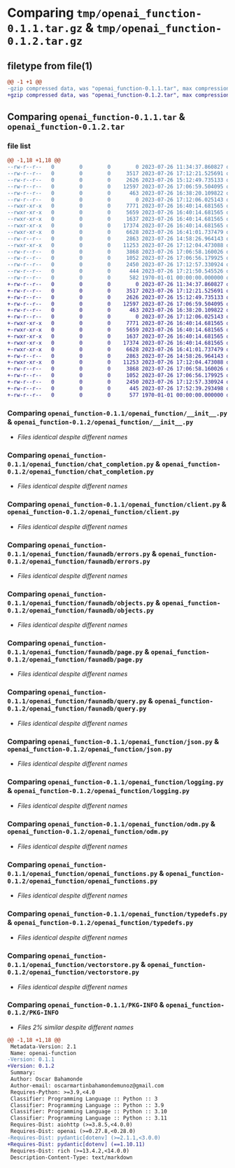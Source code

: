 # Comparing `tmp/openai_function-0.1.1.tar.gz` & `tmp/openai_function-0.1.2.tar.gz`

## filetype from file(1)

```diff
@@ -1 +1 @@
-gzip compressed data, was "openai_function-0.1.1.tar", max compression
+gzip compressed data, was "openai_function-0.1.2.tar", max compression
```

## Comparing `openai_function-0.1.1.tar` & `openai_function-0.1.2.tar`

### file list

```diff
@@ -1,18 +1,18 @@
--rw-r--r--   0        0        0        0 2023-07-26 11:34:37.860827 openai_function-0.1.1/README.md
--rw-r--r--   0        0        0     3517 2023-07-26 17:12:21.525691 openai_function-0.1.1/openai_function/__init__.py
--rw-r--r--   0        0        0     2626 2023-07-26 15:12:49.735133 openai_function-0.1.1/openai_function/chat_completion.py
--rw-r--r--   0        0        0    12597 2023-07-26 17:06:59.504095 openai_function-0.1.1/openai_function/client.py
--rw-r--r--   0        0        0      463 2023-07-26 16:38:20.109822 openai_function-0.1.1/openai_function/embeddings.py
--rw-r--r--   0        0        0        0 2023-07-26 17:12:06.025143 openai_function-0.1.1/openai_function/faunadb/__init__.py
--rwxr-xr-x   0        0        0     7771 2023-07-26 16:40:14.681565 openai_function-0.1.1/openai_function/faunadb/errors.py
--rwxr-xr-x   0        0        0     5659 2023-07-26 16:40:14.681565 openai_function-0.1.1/openai_function/faunadb/objects.py
--rwxr-xr-x   0        0        0     1637 2023-07-26 16:40:14.681565 openai_function-0.1.1/openai_function/faunadb/page.py
--rwxr-xr-x   0        0        0    17374 2023-07-26 16:40:14.681565 openai_function-0.1.1/openai_function/faunadb/query.py
--rwxr-xr-x   0        0        0     6628 2023-07-26 16:41:01.737479 openai_function-0.1.1/openai_function/json.py
--rw-r--r--   0        0        0     2863 2023-07-26 14:58:26.964143 openai_function-0.1.1/openai_function/logging.py
--rwxr-xr-x   0        0        0    11253 2023-07-26 17:12:04.473088 openai_function-0.1.1/openai_function/odm.py
--rw-r--r--   0        0        0     3868 2023-07-26 17:06:58.160026 openai_function-0.1.1/openai_function/openai_functions.py
--rw-r--r--   0        0        0     1052 2023-07-26 17:06:56.179925 openai_function-0.1.1/openai_function/typedefs.py
--rw-r--r--   0        0        0     2450 2023-07-26 17:12:57.330924 openai_function-0.1.1/openai_function/vectorstore.py
--rw-r--r--   0        0        0      444 2023-07-26 17:21:50.545526 openai_function-0.1.1/pyproject.toml
--rw-r--r--   0        0        0      582 1970-01-01 00:00:00.000000 openai_function-0.1.1/PKG-INFO
+-rw-r--r--   0        0        0        0 2023-07-26 11:34:37.860827 openai_function-0.1.2/README.md
+-rw-r--r--   0        0        0     3517 2023-07-26 17:12:21.525691 openai_function-0.1.2/openai_function/__init__.py
+-rw-r--r--   0        0        0     2626 2023-07-26 15:12:49.735133 openai_function-0.1.2/openai_function/chat_completion.py
+-rw-r--r--   0        0        0    12597 2023-07-26 17:06:59.504095 openai_function-0.1.2/openai_function/client.py
+-rw-r--r--   0        0        0      463 2023-07-26 16:38:20.109822 openai_function-0.1.2/openai_function/embeddings.py
+-rw-r--r--   0        0        0        0 2023-07-26 17:12:06.025143 openai_function-0.1.2/openai_function/faunadb/__init__.py
+-rwxr-xr-x   0        0        0     7771 2023-07-26 16:40:14.681565 openai_function-0.1.2/openai_function/faunadb/errors.py
+-rwxr-xr-x   0        0        0     5659 2023-07-26 16:40:14.681565 openai_function-0.1.2/openai_function/faunadb/objects.py
+-rwxr-xr-x   0        0        0     1637 2023-07-26 16:40:14.681565 openai_function-0.1.2/openai_function/faunadb/page.py
+-rwxr-xr-x   0        0        0    17374 2023-07-26 16:40:14.681565 openai_function-0.1.2/openai_function/faunadb/query.py
+-rwxr-xr-x   0        0        0     6628 2023-07-26 16:41:01.737479 openai_function-0.1.2/openai_function/json.py
+-rw-r--r--   0        0        0     2863 2023-07-26 14:58:26.964143 openai_function-0.1.2/openai_function/logging.py
+-rwxr-xr-x   0        0        0    11253 2023-07-26 17:12:04.473088 openai_function-0.1.2/openai_function/odm.py
+-rw-r--r--   0        0        0     3868 2023-07-26 17:06:58.160026 openai_function-0.1.2/openai_function/openai_functions.py
+-rw-r--r--   0        0        0     1052 2023-07-26 17:06:56.179925 openai_function-0.1.2/openai_function/typedefs.py
+-rw-r--r--   0        0        0     2450 2023-07-26 17:12:57.330924 openai_function-0.1.2/openai_function/vectorstore.py
+-rw-r--r--   0        0        0      445 2023-07-26 17:52:39.293498 openai_function-0.1.2/pyproject.toml
+-rw-r--r--   0        0        0      577 1970-01-01 00:00:00.000000 openai_function-0.1.2/PKG-INFO
```

### Comparing `openai_function-0.1.1/openai_function/__init__.py` & `openai_function-0.1.2/openai_function/__init__.py`

 * *Files identical despite different names*

### Comparing `openai_function-0.1.1/openai_function/chat_completion.py` & `openai_function-0.1.2/openai_function/chat_completion.py`

 * *Files identical despite different names*

### Comparing `openai_function-0.1.1/openai_function/client.py` & `openai_function-0.1.2/openai_function/client.py`

 * *Files identical despite different names*

### Comparing `openai_function-0.1.1/openai_function/faunadb/errors.py` & `openai_function-0.1.2/openai_function/faunadb/errors.py`

 * *Files identical despite different names*

### Comparing `openai_function-0.1.1/openai_function/faunadb/objects.py` & `openai_function-0.1.2/openai_function/faunadb/objects.py`

 * *Files identical despite different names*

### Comparing `openai_function-0.1.1/openai_function/faunadb/page.py` & `openai_function-0.1.2/openai_function/faunadb/page.py`

 * *Files identical despite different names*

### Comparing `openai_function-0.1.1/openai_function/faunadb/query.py` & `openai_function-0.1.2/openai_function/faunadb/query.py`

 * *Files identical despite different names*

### Comparing `openai_function-0.1.1/openai_function/json.py` & `openai_function-0.1.2/openai_function/json.py`

 * *Files identical despite different names*

### Comparing `openai_function-0.1.1/openai_function/logging.py` & `openai_function-0.1.2/openai_function/logging.py`

 * *Files identical despite different names*

### Comparing `openai_function-0.1.1/openai_function/odm.py` & `openai_function-0.1.2/openai_function/odm.py`

 * *Files identical despite different names*

### Comparing `openai_function-0.1.1/openai_function/openai_functions.py` & `openai_function-0.1.2/openai_function/openai_functions.py`

 * *Files identical despite different names*

### Comparing `openai_function-0.1.1/openai_function/typedefs.py` & `openai_function-0.1.2/openai_function/typedefs.py`

 * *Files identical despite different names*

### Comparing `openai_function-0.1.1/openai_function/vectorstore.py` & `openai_function-0.1.2/openai_function/vectorstore.py`

 * *Files identical despite different names*

### Comparing `openai_function-0.1.1/PKG-INFO` & `openai_function-0.1.2/PKG-INFO`

 * *Files 2% similar despite different names*

```diff
@@ -1,18 +1,18 @@
 Metadata-Version: 2.1
 Name: openai-function
-Version: 0.1.1
+Version: 0.1.2
 Summary: 
 Author: Oscar Bahamonde
 Author-email: oscarmartinbahamondemunoz@gmail.com
 Requires-Python: >=3.9,<4.0
 Classifier: Programming Language :: Python :: 3
 Classifier: Programming Language :: Python :: 3.9
 Classifier: Programming Language :: Python :: 3.10
 Classifier: Programming Language :: Python :: 3.11
 Requires-Dist: aiohttp (>=3.8.5,<4.0.0)
 Requires-Dist: openai (>=0.27.8,<0.28.0)
-Requires-Dist: pydantic[dotenv] (>=2.1.1,<3.0.0)
+Requires-Dist: pydantic[dotenv] (==1.10.11)
 Requires-Dist: rich (>=13.4.2,<14.0.0)
 Description-Content-Type: text/markdown
```

